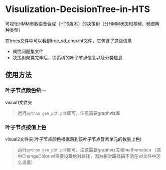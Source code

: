 # Visulization-DecisionTree-in-HTS

可视化HMM参数语音合成（HTS版本）的决策树（分HMM状态和基频、频谱两种类型）

在trees文件中可以看到tree_sd_cmp.inf文件，它包含了这些信息

* 属性问题集文件
* 决策树聚类完毕后，决策树的叶子节点信息以及分类信息

## 使用方法

### 叶子节点颜色统一
visual1文件夹
>运行`python gen_pdf.pdf`即可，注意需要graphviz库

### 叶子节点按值上色
visual2文件夹(叶子节点颜色根据落到该叶子节点音素单元的数量上色)
>运行`python gen_pdf.pdf`即可，注意需要graphviz库和mathematica
（其中ChangeColor.wl需要设置绝对路径，因为相对路径搞不清在wl文件中怎么设置）

